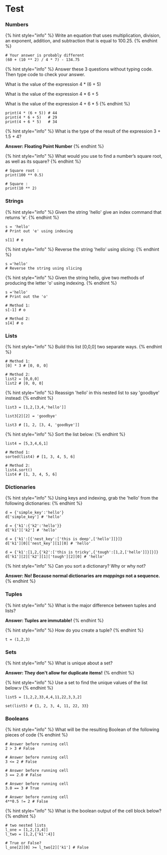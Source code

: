 # Test

### Numbers <a href="#numbers" id="numbers"></a>

{% hint style="info" %}
Write an equation that uses multiplication, division, an exponent, addition, and subtraction that is equal to 100.25.
{% endhint %}

```
# Your answer is probably different
(60 + (10 ** 2) / 4 * 7) - 134.75
```

{% hint style="info" %}
Answer these 3 questions without typing code. Then type code to check your answer.

What is the value of the expression 4 \* (6 + 5)

What is the value of the expression 4 \* 6 + 5

What is the value of the expression 4 + 6 \* 5
{% endhint %}

```
print(4 * (6 + 5)) # 44
print(4 * 6 + 5)   # 29
print(4 + 6 * 5)   # 34
```

{% hint style="info" %}
What is the type of the result of the expression 3 + 1.5 + 4?

**Answer: Floating Point Number**
{% endhint %}

{% hint style="info" %}
What would you use to find a number’s square root, as well as its square?
{% endhint %}

```
# Square root : 
print(100 ** 0.5)

# Square : 
print(10 ** 2)
```

### Strings <a href="#strings" id="strings"></a>

{% hint style="info" %}
Given the string 'hello' give an index command that returns 'e'.
{% endhint %}

```
s = 'hello'
# Print out 'e' using indexing

s[1] # e
```

{% hint style="info" %}
Reverse the string 'hello' using slicing:
{% endhint %}

```
s ='hello'
# Reverse the string using slicing
```

{% hint style="info" %}
Given the string hello, give two methods of producing the letter 'o' using indexing.
{% endhint %}

```
s ='hello'
# Print out the 'o'

# Method 1:
s[-1] # o

# Method 2:
s[4] # o
```

### Lists <a href="#lists" id="lists"></a>

{% hint style="info" %}
Build this list \[0,0,0] two separate ways.
{% endhint %}

```
# Method 1:
[0] * 3 # [0, 0, 0]

# Method 2:
list2 = [0,0,0]
list2 # [0, 0, 0]
```

{% hint style="info" %}
Reassign 'hello' in this nested list to say 'goodbye' instead:
{% endhint %}

```
list3 = [1,2,[3,4,'hello']]

list3[2][2] = 'goodbye'

list3 # [1, 2, [3, 4, 'goodbye']]
```

{% hint style="info" %}
Sort the list below:
{% endhint %}

```
list4 = [5,3,4,6,1]

# Method 1:
sorted(list4) # [1, 3, 4, 5, 6]

# Method 2:
list4.sort()
list4 # [1, 3, 4, 5, 6]
```

### Dictionaries <a href="#dictionaries" id="dictionaries"></a>

{% hint style="info" %}
Using keys and indexing, grab the 'hello' from the following dictionaries:
{% endhint %}

```
d = {'simple_key':'hello'}
d['simple_key'] # 'hello'

d = {'k1':{'k2':'hello'}}
d['k1']['k2'] # 'hello'

d = {'k1':[{'nest_key':['this is deep',['hello']]}]}
d['k1'][0]['nest_key'][1][0] # 'hello'

d = {'k1':[1,2,{'k2':['this is tricky',{'tough':[1,2,['hello']]}]}]}
d['k1'][2]['k2'][1]['tough'][2][0] # 'hello'
```

{% hint style="info" %}
Can you sort a dictionary? Why or why not?

**Answer: No! Because normal dictionaries are **_**mappings**_** not a sequence.**
{% endhint %}

### Tuples <a href="#tuples" id="tuples"></a>

{% hint style="info" %}
What is the major difference between tuples and lists?&#x20;

**Answer: Tuples are immutable!**
{% endhint %}

{% hint style="info" %}
How do you create a tuple?
{% endhint %}

```
t = (1,2,3)
```

### Sets <a href="#sets" id="sets"></a>

{% hint style="info" %}
What is unique about a set?

**Answer: They don't allow for duplicate items!**
{% endhint %}

{% hint style="info" %}
Use a set to find the unique values of the list below:v
{% endhint %}

```
list5 = [1,2,2,33,4,4,11,22,3,3,2]

set(list5) # {1, 2, 3, 4, 11, 22, 33}
```

### Booleans <a href="#booleans" id="booleans"></a>

{% hint style="info" %}
What will be the resulting Boolean of the following pieces of code
{% endhint %}

```
# Answer before running cell
2 > 3 # False

# Answer before running cell
3 <= 2 # False

# Answer before running cell
3 == 2.0 # False

# Answer before running cell
3.0 == 3 # True

# Answer before running cell
4**0.5 != 2 # False
```

{% hint style="info" %}
What is the boolean output of the cell block below?
{% endhint %}

```
# two nested lists
l_one = [1,2,[3,4]]
l_two = [1,2,{'k1':4}]

# True or False?
l_one[2][0] >= l_two[2]['k1'] # False
```
